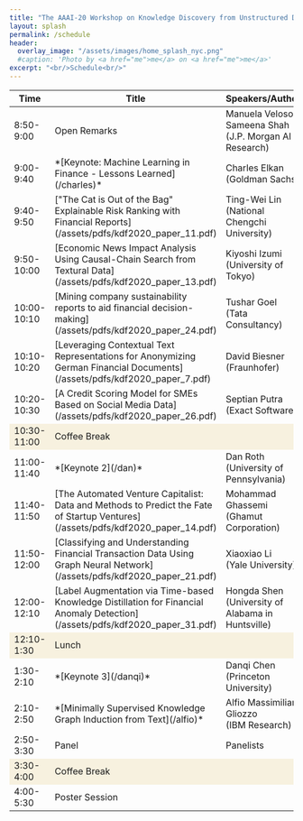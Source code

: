 ```yaml
---
title: "The AAAI-20 Workshop on Knowledge Discovery from Unstructured Data in Financial Services"
layout: splash
permalink: /schedule
header:
  overlay_image: "/assets/images/home_splash_nyc.png"
  #caption: 'Photo by <a href="me">me</a> on <a href="me">me</a>'
excerpt: "<br/>Schedule<br/>"
---
```


<center>
<table>
<colgroup>
    <col width="10%" />
    <col width="70%" />
    <col width="18%" />
</colgroup>
<thead>
    <tr class="header">
    <th>Time</th>
    <th>Title</th>
    <th>Speakers/Authors</th>
    </tr>
</thead>
<tbody>
    <tr>
        <td>8:50-9:00</td>
        <td>Open Remarks</td>
        <td>Manuela Veloso / Sameena Shah <br>
            (J.P. Morgan AI Research)</td>
    </tr>
    <tr>
        <td>9:00-9:40</td>
        <td markdown="span">*[Keynote: Machine Learning in Finance - Lessons Learned](/charles)*</td>
        <td>Charles Elkan<br>(Goldman Sachs) </td>
    </tr>   
    <tr>
        <td>9:40-9:50</td>
        <td markdown="span">["The Cat is Out of the Bag" Explainable Risk Ranking with Financial Reports](/assets/pdfs/kdf2020_paper_11.pdf)</td>
        <td>Ting-Wei Lin <br>(National Chengchi University) </td>
    </tr>        
    <tr>
        <td>9:50-10:00</td>
        <td markdown="span">[Economic News Impact Analysis Using Causal-Chain Search from Textural Data](/assets/pdfs/kdf2020_paper_13.pdf)</td>
        <td>Kiyoshi Izumi<br> (University of Tokyo)</td>
    </tr>        
    <tr>
        <td>10:00-10:10</td>
        <td markdown="span">[Mining company sustainability reports to aid financial decision-making](/assets/pdfs/kdf2020_paper_24.pdf) </td>
        <td>Tushar Goel <br> (Tata Consultancy)</td>
    </tr>  
    <tr>
        <td>10:10-10:20</td>
        <td markdown="span">[Leveraging Contextual Text Representations for Anonymizing German Financial Documents](/assets/pdfs/kdf2020_paper_7.pdf)</td>
        <td>David Biesner <br> (Fraunhofer)</td>
    </tr>  
    <tr>
        <td>10:20-10:30</td>
        <td markdown="span">[A Credit Scoring Model for SMEs Based on Social Media Data](/assets/pdfs/kdf2020_paper_26.pdf)</td>
        <td>Septian Putra <br> (Exact Software)</td>
    </tr>  
    <tr bgcolor="#f7f1df">
        <td>10:30-11:00</td>
        <td>Coffee Break</td>
        <td></td>
    </tr>  
    <tr>
        <td>11:00-11:40</td>
        <td markdown="span">*[Keynote 2](/dan)* </td>
        <td>Dan Roth <br> (University of Pennsylvania)</td>
    </tr>  
    <tr>
        <td>11:40-11:50</td>
        <td markdown="span">[The Automated Venture Capitalist: Data and Methods to Predict the Fate of Startup Ventures](/assets/pdfs/kdf2020_paper_14.pdf)</td>
        <td>Mohammad Ghassemi <br> (Ghamut Corporation)</td>
    </tr>  
    <tr>
        <td>11:50-12:00</td>
        <td markdown="span">[Classifying and Understanding Financial Transaction Data Using Graph Neural Network](/assets/pdfs/kdf2020_paper_21.pdf)</td>
        <td>Xiaoxiao Li <br>(Yale University)</td>
    </tr> 
    <tr>
        <td>12:00-12:10</td>
        <td markdown="span">[Label Augmentation via Time-based Knowledge Distillation for Financial Anomaly Detection](/assets/pdfs/kdf2020_paper_31.pdf)</td>
        <td>Hongda Shen <br> (University of Alabama in Huntsville)</td>
    </tr>  
    <tr bgcolor="#f7f1df">
        <td>12:10-1:30</td>
        <td>Lunch</td>
        <td></td>
    </tr>  
    <tr>
        <td>1:30-2:10</td>
        <td markdown="span">*[Keynote 3](/danqi)*</td>
        <td>Danqi Chen <br> (Princeton University) </td>
    </tr>  
    <tr>
        <td>2:10-2:50</td>
        <td markdown="span">*[Minimally Supervised Knowledge Graph Induction from Text](/alfio)*</td>
        <td>Alfio Massimiliano Gliozzo <br> (IBM Research)</td>
    </tr>  
    <tr>
        <td>2:50-3:30</td>
        <td>Panel</td>
        <td>Panelists</td>
    </tr> 
    <tr bgcolor="#f7f1df">
        <td>3:30-4:00</td>
        <td>Coffee Break</td>
        <td></td>
    </tr> 
    <tr>
        <td>4:00-5:30</td>
        <td>Poster Session</td>
        <td></td>
    </tr> 
</tbody>
</table>
</center>